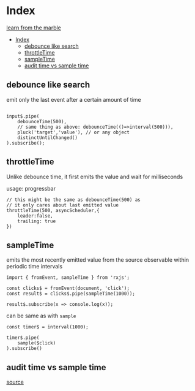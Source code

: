 # Index

[learn from the marble](https://thinkrx.io/rxjs/debounceTime-vs-throttleTime-vs-auditTime-vs-sampleTime/)

- [Index](#index)
  - [debounce like search](#debounce-like-search)
  - [throttleTime](#throttletime)
  - [sampleTime](#sampletime)
  - [audit time vs sample time](#audit-time-vs-sample-time)

## debounce like search

emit only the last event after a certain amount of time

```

input$.pipe(
    debounceTime(500),
    // same thing as above: debounceTime(()=>interval(500))),
    pluck('target','value'), // or any object
    distinctUntilChanged()
).subscribe();

```

## throttleTime

Unlike debounce time, it first emits the value and wait for milliseconds

usage: progressbar

```
// this might be the same as debounceTime(500) as
// it only cares about last emitted value
throttleTime(500, asyncScheduler,{
    leader:false,
    trailing: true
})
```

## sampleTime

emits the most recently emitted value from the source observable within periodic time intervals

```
import { fromEvent, sampleTime } from 'rxjs';

const clicks$ = fromEvent(document, 'click');
const result$ = clicks$.pipe(sampleTime(1000));

result$.subscribe(x => console.log(x));
```

can be same as with `sample`

```
const timer$ = interval(1000);

timer$.pipe(
    sample($click)
).subscribe()

```

## audit time vs sample time

[source](https://dev.to/rxjs/debounce-vs-throttle-vs-audit-vs-sample-difference-you-should-know-1f21#:~:text=auditTime%20behaves%20in%20a%20similar,if%20the%20source%20actually%20emitted)
